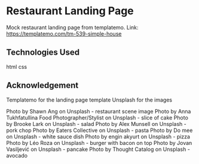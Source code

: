 # Restaurant Landing Page

Mock restaurant landing page from templatemo. 
Link: https://templatemo.com/tm-539-simple-house

## Technologies Used
html
css

## Acknowledgement
Templatemo for the landing page template
Unsplash for the images

Photo by Shawn Ang on Unsplash - restaurant scene image
Photo by Anna Tukhfatullina Food Photographer/Stylist on Unsplash - slice of cake
Photo by Brooke Lark on Unsplash - salad
Photo by Alex Munsell on Unsplash - pork chop
Photo by Eaters Collective on Unsplash - pasta
Photo by Do mee on Unsplash - white sauce dish
Photo by engin akyurt on Unsplash - pizza
Photo by Léo Roza on Unsplash - burger with bacon on top
Photo by Jovan Vasiljević on Unsplash - pancake
Photo by Thought Catalog on Unsplash - avocado

